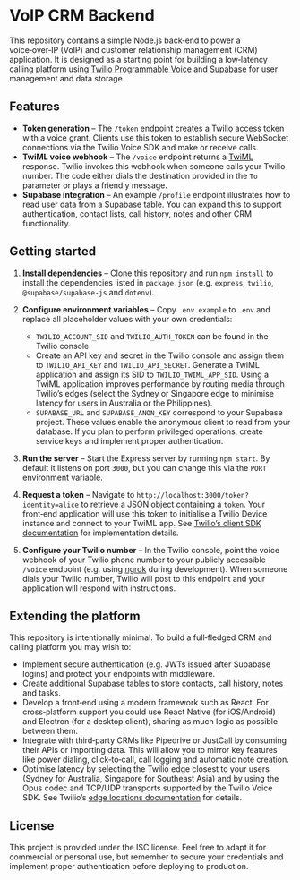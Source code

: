 # VoIP CRM Backend

This repository contains a simple Node.js back‑end to power a voice‑over‑IP (VoIP) and customer relationship management (CRM) application. It is designed as a starting point for building a low‑latency calling platform using [Twilio Programmable Voice](https://www.twilio.com/voice) and [Supabase](https://supabase.com/) for user management and data storage.

## Features

* **Token generation** – The `/token` endpoint creates a Twilio access token with a voice grant. Clients use this token to establish secure WebSocket connections via the Twilio Voice SDK and make or receive calls.
* **TwiML voice webhook** – The `/voice` endpoint returns a [TwiML](https://www.twilio.com/docs/voice/twiml) response. Twilio invokes this webhook when someone calls your Twilio number. The code either dials the destination provided in the `To` parameter or plays a friendly message.
* **Supabase integration** – An example `/profile` endpoint illustrates how to read user data from a Supabase table. You can expand this to support authentication, contact lists, call history, notes and other CRM functionality.

## Getting started

1. **Install dependencies** – Clone this repository and run `npm install` to install the dependencies listed in `package.json` (e.g. `express`, `twilio`, `@supabase/supabase-js` and `dotenv`).

2. **Configure environment variables** – Copy `.env.example` to `.env` and replace all placeholder values with your own credentials:

   * `TWILIO_ACCOUNT_SID` and `TWILIO_AUTH_TOKEN` can be found in the Twilio console.
   * Create an API key and secret in the Twilio console and assign them to `TWILIO_API_KEY` and `TWILIO_API_SECRET`. Generate a TwiML application and assign its SID to `TWILIO_TWIML_APP_SID`. Using a TwiML application improves performance by routing media through Twilio’s edges (select the Sydney or Singapore edge to minimise latency for users in Australia or the Philippines).
   * `SUPABASE_URL` and `SUPABASE_ANON_KEY` correspond to your Supabase project. These values enable the anonymous client to read from your database. If you plan to perform privileged operations, create service keys and implement proper authentication.

3. **Run the server** – Start the Express server by running `npm start`. By default it listens on port `3000`, but you can change this via the `PORT` environment variable.

4. **Request a token** – Navigate to `http://localhost:3000/token?identity=alice` to retrieve a JSON object containing a `token`. Your front‑end application will use this token to initialise a Twilio Device instance and connect to your TwiML app. See [Twilio’s client SDK documentation](https://www.twilio.com/docs/voice/client) for implementation details.

5. **Configure your Twilio number** – In the Twilio console, point the voice webhook of your Twilio phone number to your publicly accessible `/voice` endpoint (e.g. using [ngrok](https://ngrok.com/) during development). When someone dials your Twilio number, Twilio will post to this endpoint and your application will respond with instructions.

## Extending the platform

This repository is intentionally minimal. To build a full‑fledged CRM and calling platform you may wish to:

* Implement secure authentication (e.g. JWTs issued after Supabase logins) and protect your endpoints with middleware.
* Create additional Supabase tables to store contacts, call history, notes and tasks.
* Develop a front‑end using a modern framework such as React. For cross‑platform support you could use React Native (for iOS/Android) and Electron (for a desktop client), sharing as much logic as possible between them.
* Integrate with third‑party CRMs like Pipedrive or JustCall by consuming their APIs or importing data. This will allow you to mirror key features like power dialing, click‑to‑call, call logging and automatic note creation.
* Optimise latency by selecting the Twilio edge closest to your users (Sydney for Australia, Singapore for Southeast Asia) and by using the Opus codec and TCP/UDP transports supported by the Twilio Voice SDK. See Twilio’s [edge locations documentation](https://www.twilio.com/docs/global-infrastructure/edge-locations) for details.

## License

This project is provided under the ISC license. Feel free to adapt it for commercial or personal use, but remember to secure your credentials and implement proper authentication before deploying to production.
